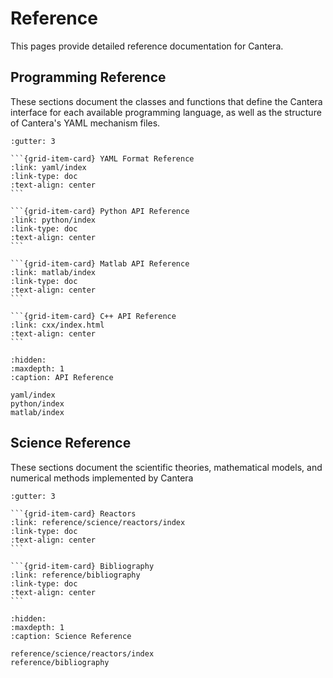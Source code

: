 
# Reference

This pages provide detailed reference documentation for Cantera.

## Programming Reference

These sections document the classes and functions that define the Cantera interface for
each available programming language, as well as the structure of Cantera's YAML
mechanism files.

````{grid} 2
:gutter: 3

```{grid-item-card} YAML Format Reference
:link: yaml/index
:link-type: doc
:text-align: center
```

```{grid-item-card} Python API Reference
:link: python/index
:link-type: doc
:text-align: center
```

```{grid-item-card} Matlab API Reference
:link: matlab/index
:link-type: doc
:text-align: center
```

```{grid-item-card} C++ API Reference
:link: cxx/index.html
:text-align: center
```

````

```{toctree}
:hidden:
:maxdepth: 1
:caption: API Reference

yaml/index
python/index
matlab/index
```

## Science Reference

These sections document the scientific theories, mathematical models, and numerical
methods implemented by Cantera

````{grid} 2
:gutter: 3

```{grid-item-card} Reactors
:link: reference/science/reactors/index
:link-type: doc
:text-align: center
```

```{grid-item-card} Bibliography
:link: reference/bibliography
:link-type: doc
:text-align: center
```

````

```{toctree}
:hidden:
:maxdepth: 1
:caption: Science Reference

reference/science/reactors/index
reference/bibliography
```
